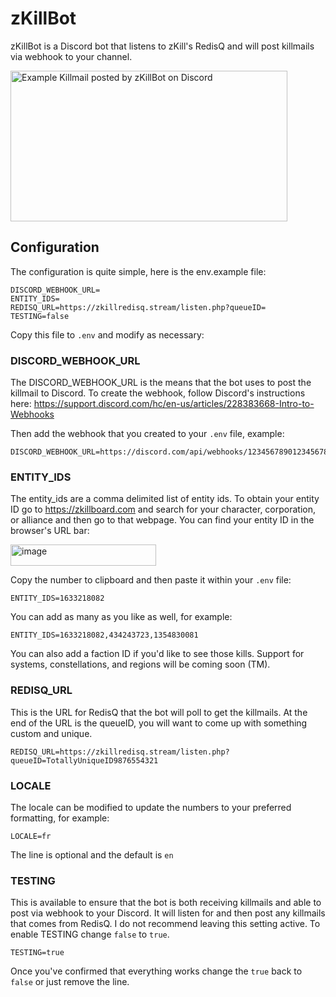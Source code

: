 # zKillBot

zKillBot is a Discord bot that listens to zKill's RedisQ and will post killmails via webhook to your channel.

<img width="443" height="241" alt="Example Killmail posted by zKillBot on Discord" src="https://github.com/user-attachments/assets/7a8376bf-a444-4d53-b339-fe3eab9fc67c" />

## Configuration

The configuration is quite simple, here is the env.example file:

```
DISCORD_WEBHOOK_URL=
ENTITY_IDS=
REDISQ_URL=https://zkillredisq.stream/listen.php?queueID=
TESTING=false
```

Copy this file to ```.env``` and modify as necessary:

### DISCORD_WEBHOOK_URL

The DISCORD_WEBHOOK_URL is the means that the bot uses to post the killmail to Discord.  To create the webhook, follow Discord's instructions here: https://support.discord.com/hc/en-us/articles/228383668-Intro-to-Webhooks

Then add the webhook that you created to your ```.env``` file, example:

```
DISCORD_WEBHOOK_URL=https://discord.com/api/webhooks/12345678901234567890/abcdefghijklmnopqrstuvwxyz
```

### ENTITY_IDS

The entity_ids are a comma delimited list of entity ids.  To obtain your entity ID go to https://zkillboard.com and search for your character, corporation, or alliance and then go to that webpage.  You can find your entity ID in the browser's URL bar:

<img width="233" height="34" alt="image" src="https://github.com/user-attachments/assets/dbac58cf-2cb3-44b1-9306-f4e9bacc69a5" />

Copy the number to clipboard and then paste it within your ```.env``` file:

```
ENTITY_IDS=1633218082
```

You can add as many as you like as well, for example:

```
ENTITY_IDS=1633218082,434243723,1354830081
```

You can also add a faction ID if you'd like to see those kills.  Support for systems, constellations, and regions will be coming soon (TM).

### REDISQ_URL

This is the URL for RedisQ that the bot will poll to get the killmails.  At the end of the URL is the queueID, you will want to come up with something custom and unique.

```
REDISQ_URL=https://zkillredisq.stream/listen.php?queueID=TotallyUniqueID9876554321
```

### LOCALE

The locale can be modified to update the numbers to your preferred formatting, for example:

```
LOCALE=fr
```

The line is optional and the default is ```en```

### TESTING

This is available to ensure that the bot is both receiving killmails and able to post via webhook to your Discord.  It will listen for and then post any killmails that comes from RedisQ.  I do not recommend leaving this setting active.  To enable TESTING change ```false``` to ```true```.

```
TESTING=true
```

Once you've confirmed that everything works change the ```true``` back to ```false``` or just remove the line.
